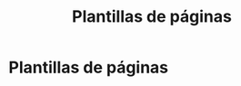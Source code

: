 ﻿---
uid: pages-templates
locale: es
title: Plantillas de páginas
dnnversion: 09.02.00
related-topics: 
---

# Plantillas de páginas
